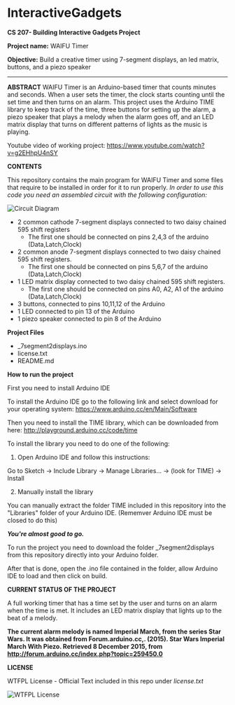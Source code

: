 # InteractiveGadgets
**CS 207- Building Interactive Gadgets Project**

**Project name:** WAIFU Timer

**Objective:** Build a creative timer using 7-segment displays, an led matrix, buttons, and a piezo speaker

---

**ABSTRACT**
WAIFU Timer is an Arduino-based timer that counts minutes and seconds. When a user sets the timer, the clock starts counting until the set time and then turns on an alarm. This project uses the Arduino TIME library to keep track of the time, three buttons for setting up the alarm, a piezo speaker that plays a melody when the alarm goes off, and an LED matrix display that turns on different patterns of lights as the music is playing.

Youtube video of working project: https://www.youtube.com/watch?v=g2EHhpU4nSY

**CONTENTS**

This repository contains the main program for WAIFU Timer and some files that require to be installed in order for it to run properly.
_In order to use this code you need an assembled circuit with the following configuration:_

![Circuit Diagram](http://41.media.tumblr.com/06e87693569d048489fe0325bf053026/tumblr_nz0wa3muqY1qbngy8o1_500.jpg)


* 2 common cathode 7-segment displays connected to two daisy chained 595 shift registers
  * The first one should be connected on pins 2,4,3 of the arduino (Data,Latch,Clock)
* 2 common anode 7-segment displays connected to two daisy chained 595 shift registers. 
  * The first one should be connected on pins 5,6,7 of the arduino (Data,Latch,Clock)
* 1 LED matrix display connected to two daisy chained 595 shift registers.
  * The first one should be connected on pins A0, A2, A1 of the arduino (Data,Latch,Clock)
* 3 buttons, connected to pins 10,11,12 of the Arduino
* 1 LED connected to pin 13 of the Arduino
* 1 piezo speaker connected to pin 8 of the Arduino
   
**Project Files**

* _7segment2displays.ino
* license.txt
* README.md

**How to run the project**

First you need to install Arduino IDE

To install the Arduino IDE go to the following link and select download for your operating system:
https://www.arduino.cc/en/Main/Software

Then you need to install the TIME library, which can be downloaded from here:
   http://playground.arduino.cc/code/time

To install the library you need to do one of the following:

1. Open Arduino IDE and follow this instructions:

Go to Sketch -> Include Library -> Manage Libraries... -> (look for TIME) -> Install

2. Manually install the library

You can manually extract the folder TIME included in this repository into the "Libraries" folder of your Arduino IDE. (Rememver Arduino IDE must be closed to do this)

**_You're almost good to go._**

To run the project you need to download the folder _7segment2displays from this repository directly into your Arduino folder.

After that is done, open the .ino file contained in the folder, allow Arduino IDE to load and then click on build.


**CURRENT STATUS OF THE PROJECT**

A full working timer that has a time set by the user and turns on an alarm when the time is met. 
It includes an LED matrix display that lights up to the beat of a melody.


__The current alarm melody is named Imperial March, from the series Star Wars. 
   It was obtained from Forum.arduino.cc,. (2015). Star Wars Imperial March With Piezo. Retrieved 8 December 2015, from http://forum.arduino.cc/index.php?topic=259450.0__


**LICENSE**

WTFPL License - Official Text included in this repo under _license.txt_

![WTFPL License](http://www.wtfpl.net/wp-content/uploads/2012/12/logo-220x1601.png)




